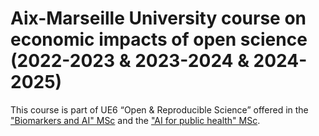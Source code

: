 # Aix-Marseille University course on economic impacts of open science (2022-2023 & 2023-2024 & 2024-2025)

This course is part of UE6 “Open & Reproducible Science” offered in the ["Biomarkers and AI" MSc](https://formations.univ-amu.fr/fr/master/5ABS/PRABS5AK) and the ["AI for public health" MSc](https://sesstim.univ-amu.fr/fr/master-ai4ph).
